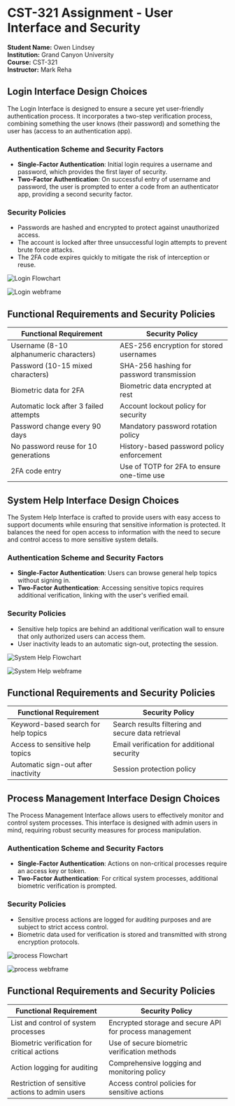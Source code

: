 # CST-321 Assignment - User Interface and Security 
**Student Name:** Owen Lindsey  
**Institution:** Grand Canyon University  
**Course:** CST-321  
**Instructor:** Mark Reha  


## Login Interface Design Choices

The Login Interface is designed to ensure a secure yet user-friendly authentication process. It incorporates a two-step verification process, combining something the user knows (their password) and something the user has (access to an authentication app). 

### Authentication Scheme and Security Factors
- **Single-Factor Authentication**: Initial login requires a username and password, which provides the first layer of security.
- **Two-Factor Authentication**: On successful entry of username and password, the user is prompted to enter a code from an authenticator app, providing a second security factor.

### Security Policies
- Passwords are hashed and encrypted to protect against unauthorized access.
- The account is locked after three unsuccessful login attempts to prevent brute force attacks.
- The 2FA code expires quickly to mitigate the risk of interception or reuse.

![Login Flowchart](https://github.com/omniV1/CST-321/blob/main/Documentation/Topic7/screenshots/loginInterfaceFlowchart.drawio.png)

![Login webframe](https://github.com/omniV1/CST-321/blob/main/Documentation/Topic7/screenshots/loginInterface.drawio.png)


## Functional Requirements and Security Policies

| Functional Requirement                 | Security Policy                              |
|----------------------------------------|----------------------------------------------|
| Username (8-10 alphanumeric characters) | AES-256 encryption for stored usernames      |
| Password (10-15 mixed characters)      | SHA-256 hashing for password transmission    |
| Biometric data for 2FA                 | Biometric data encrypted at rest             |
| Automatic lock after 3 failed attempts | Account lockout policy for security          |
| Password change every 90 days          | Mandatory password rotation policy           |
| No password reuse for 10 generations   | History-based password policy enforcement    |
| 2FA code entry                         | Use of TOTP for 2FA to ensure one-time use   |


## System Help Interface Design Choices

The System Help Interface is crafted to provide users with easy access to support documents while ensuring that sensitive information is protected. It balances the need for open access to information with the need to secure and control access to more sensitive system details.

### Authentication Scheme and Security Factors
- **Single-Factor Authentication**: Users can browse general help topics without signing in.
- **Two-Factor Authentication**: Accessing sensitive topics requires additional verification, linking with the user's verified email.

### Security Policies
- Sensitive help topics are behind an additional verification wall to ensure that only authorized users can access them.
- User inactivity leads to an automatic sign-out, protecting the session.

![System Help Flowchart](https://github.com/omniV1/CST-321/blob/main/Documentation/Topic7/screenshots/SysHelpFlowchart.drawio.png)

![System Help webframe](https://github.com/omniV1/CST-321/blob/main/Documentation/Topic7/screenshots/SystemHelp.drawio.png)


## Functional Requirements and Security Policies

| Functional Requirement                 | Security Policy                                   |
|----------------------------------------|---------------------------------------------------|
| Keyword-based search for help topics   | Search results filtering and secure data retrieval |
| Access to sensitive help topics        | Email verification for additional security         |
| Automatic sign-out after inactivity    | Session protection policy                          |



## Process Management Interface Design Choices

The Process Management Interface allows users to effectively monitor and control system processes. This interface is designed with admin users in mind, requiring robust security measures for process manipulation.

### Authentication Scheme and Security Factors
- **Single-Factor Authentication**: Actions on non-critical processes require an access key or token.
- **Two-Factor Authentication**: For critical system processes, additional biometric verification is prompted.

### Security Policies
- Sensitive process actions are logged for auditing purposes and are subject to strict access control.
- Biometric data used for verification is stored and transmitted with strong encryption protocols.

![process Flowchart](https://github.com/omniV1/CST-321/blob/main/Documentation/Topic7/screenshots/processFlowchart.drawio.png)

![process webframe](https://github.com/omniV1/CST-321/blob/main/Documentation/Topic7/screenshots/ProcessManager.drawio.png
)

## Functional Requirements and Security Policies

| Functional Requirement                   | Security Policy                                 |
|------------------------------------------|-------------------------------------------------|
| List and control of system processes     | Encrypted storage and secure API for process management |
| Biometric verification for critical actions | Use of secure biometric verification methods    |
| Action logging for auditing              | Comprehensive logging and monitoring policy    |
| Restriction of sensitive actions to admin users | Access control policies for sensitive actions |
